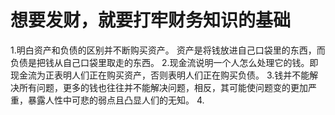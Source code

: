 # 想要发财，就要打牢财务知识的基础
1.明白资产和负债的区别并不断购买资产。
  资产是将钱放进自己口袋里的东西，而负债是把钱从自己口袋里取走的东西。
2.现金流说明一个人怎么处理它的钱。即现金流为正表明人们正在购买资产，否则表明人们正在购买负债。
3.钱并不能解决所有问题，更多的钱也往往并不能解决问题，相反，其可能使问题变的更加严重，暴露人性中可悲的弱点且凸显人们的无知。
4.